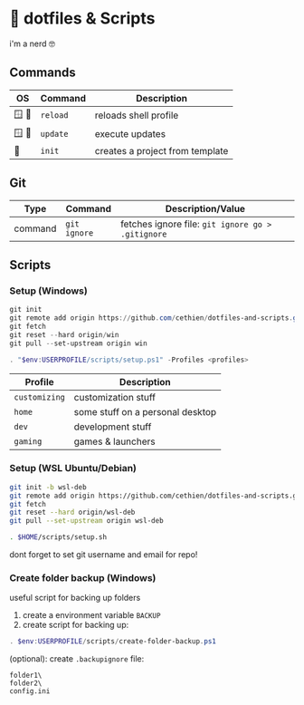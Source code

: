 # :page_facing_up: dotfiles & Scripts

i'm a nerd :nerd_face:

## Commands

| OS    | Command          | Description                            |
| ----- | ---------------- | -------------------------------------- |
| 🪟 🐧 | `reload`         | reloads shell profile                  |
| 🪟 🐧 | `update`         | execute updates            |
| 🐧    | `init`    | creates a project from template |

## Git

| Type    | Command      | Description/Value                                 |
| ------- | ------------ | ------------------------------------------------- |
| command | `git ignore` | fetches ignore file: `git ignore go > .gitignore` |

## Scripts

### Setup (Windows)

```powershell
git init
git remote add origin https://github.com/cethien/dotfiles-and-scripts.git
git fetch
git reset --hard origin/win
git pull --set-upstream origin win

. "$env:USERPROFILE/scripts/setup.ps1" -Profiles <profiles>
```

| Profile       | Description                      |
| ------------- | -------------------------------- |
| `customizing` | customization stuff              |
| `home`        | some stuff on a personal desktop |
| `dev`         | development stuff                |
| `gaming`      | games & launchers                |

### Setup (WSL Ubuntu/Debian)

```sh
git init -b wsl-deb
git remote add origin https://github.com/cethien/dotfiles-and-scripts.git
git fetch
git reset --hard origin/wsl-deb
git pull --set-upstream origin wsl-deb

. $HOME/scripts/setup.sh
```

dont forget to set git username and email for repo!

### Create folder backup (Windows)

useful script for backing up folders

1. create a environment variable `BACKUP`
2. create script for backing up:

```powershell
. $env:USERPROFILE/scripts/create-folder-backup.ps1
```

(optional): create `.backupignore` file:

```plaintext
folder1\
folder2\
config.ini
```
